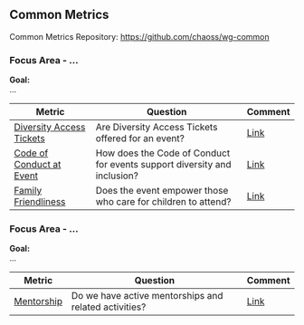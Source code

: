 ## Common Metrics
Common Metrics Repository: https://github.com/chaoss/wg-common

### Focus Area - ...

**Goal:**  
...

| **Metric** | **Question** | **Comment**
|---|---|---|
[Diversity Access Tickets](https://chaoss.community/release-prototype-diversity-access-tickets/) | Are Diversity Access Tickets offered for an event? | [Link]()
[Code of Conduct at Event](https://chaoss.community/release-prototype-code-of-conduct-at-event/) | How does the Code of Conduct for events support diversity and inclusion? | [Link]()
[Family Friendliness](https://chaoss.community/release-prototype-family-friendliness/) | Does the event empower those who care for children to attend? | [Link]()

### Focus Area - ...

**Goal:**  
...

**Metric** | **Question** |**Comment**
---|---|---|
[Mentorship](https://chaoss.community/release-prototype-mentorship/) | Do we have active mentorships and related activities? | [Link]()
